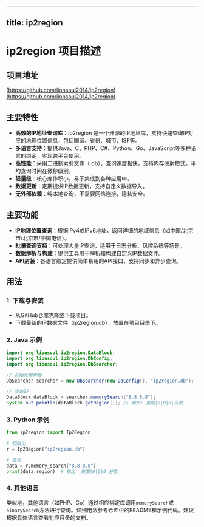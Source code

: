 
---
title: ip2region
---

# ip2region 项目描述

## 项目地址
[https://github.com/lionsoul2014/ip2region](https://github.com/lionsoul2014/ip2region)

## 主要特性
- **高效的IP地址查询库**：ip2region 是一个开源的IP地址库，支持快速查询IP对应的地理位置信息，包括国家、省份、城市、ISP等。
- **多语言支持**：提供Java、C、PHP、C#、Python、Go、JavaScript等多种语言的绑定，实现跨平台使用。
- **高性能**：采用二进制索引文件（.db），查询速度极快，支持内存映射模式，平均查询时间在微秒级别。
- **轻量级**：核心库体积小，易于集成到各种应用中。
- **数据更新**：定期提供IP数据更新，支持自定义数据导入。
- **无外部依赖**：纯本地查询，不需要网络连接，隐私安全。

## 主要功能
- **IP地理位置查询**：根据IPv4或IPv6地址，返回详细的地域信息（如中国/北京市/北京市/中国电信）。
- **批量查询支持**：可处理大量IP查询，适用于日志分析、风控系统等场景。
- **数据解析与构建**：提供工具用于解析和构建自定义IP数据文件。
- **API封装**：各语言绑定提供简单易用的API接口，支持同步和异步查询。

## 用法
### 1. 下载与安装
- 从GitHub仓库克隆或下载项目。
- 下载最新的IP数据文件（ip2region.db），放置在项目目录下。

### 2. Java 示例
```java
import org.lionsoul.ip2region.DataBlock;
import org.lionsoul.ip2region.DbConfig;
import org.lionsoul.ip2region.DbSearcher;

// 初始化搜索器
DbSearcher searcher = new DbSearcher(new DbConfig(), "ip2region.db");

// 查询IP
DataBlock dataBlock = searcher.memorySearch("8.8.8.8");
System.out.println(dataBlock.getRegion()); // 输出: 美国|0|0|0|谷歌
```

### 3. Python 示例
```python
from ip2region import Ip2Region

# 初始化
r = Ip2Region("ip2region.db")

# 查询
data = r.memory_search("8.8.8.8")
print(data.region)  # 输出: 美国|0|0|0|谷歌
```

### 4. 其他语言
类似地，其他语言（如PHP、Go）通过相应绑定库调用`memorySearch`或`binarySearch`方法进行查询。详细用法参考仓库中的README和示例代码。建议根据具体语言查看对应目录的文档。